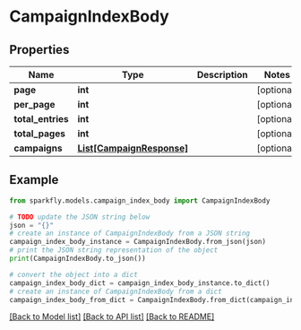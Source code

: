 # CampaignIndexBody


## Properties

Name | Type | Description | Notes
------------ | ------------- | ------------- | -------------
**page** | **int** |  | [optional] 
**per_page** | **int** |  | [optional] 
**total_entries** | **int** |  | [optional] 
**total_pages** | **int** |  | [optional] 
**campaigns** | [**List[CampaignResponse]**](CampaignResponse.md) |  | [optional] 

## Example

```python
from sparkfly.models.campaign_index_body import CampaignIndexBody

# TODO update the JSON string below
json = "{}"
# create an instance of CampaignIndexBody from a JSON string
campaign_index_body_instance = CampaignIndexBody.from_json(json)
# print the JSON string representation of the object
print(CampaignIndexBody.to_json())

# convert the object into a dict
campaign_index_body_dict = campaign_index_body_instance.to_dict()
# create an instance of CampaignIndexBody from a dict
campaign_index_body_from_dict = CampaignIndexBody.from_dict(campaign_index_body_dict)
```
[[Back to Model list]](../README.md#documentation-for-models) [[Back to API list]](../README.md#documentation-for-api-endpoints) [[Back to README]](../README.md)


